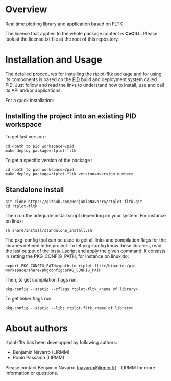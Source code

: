 
Overview
=========

Real time plotting library and application based on FLTK



The license that applies to the whole package content is **CeCILL**. Please look at the license.txt file at the root of this repository.

Installation and Usage
=======================

The detailed procedures for installing the rtplot-fltk package and for using its components is based on the [PID](http://pid.lirmm.net/pid-framework/pages/install.html) build and deployment system called PID. Just follow and read the links to understand how to install, use and call its API and/or applications.

For a quick installation:

## Installing the project into an existing PID workspace

To get last version :
 ```
cd <path to pid workspace>/pid
make deploy package=rtplot-fltk
```

To get a specific version of the package :
 ```
cd <path to pid workspace>/pid
make deploy package=rtplot-fltk version=<version number>
```

## Standalone install
 ```
git clone https://github.com/BenjaminNavarro/rtplot-fltk.git
cd rtplot-fltk
```

Then run the adequate install script depending on your system. For instance on linux:
```
sh share/install/standalone_install.sh
```

The pkg-config tool can be used to get all links and compilation flags for the libraries defined inthe project. To let pkg-config know these libraries, read the last output of the install_script and apply the given command. It consists in setting the PKG_CONFIG_PATH, for instance on linux do:
```
export PKG_CONFIG_PATH=<path to rtplot-fltk>/binaries/pid-workspace/share/pkgconfig:$PKG_CONFIG_PATH
```

Then, to get compilation flags run:

```
pkg-config --static --cflags rtplot-fltk_<name of library>
```

To get linker flags run:

```
pkg-config --static --libs rtplot-fltk_<name of library>
```


About authors
=====================

rtplot-fltk has been developped by following authors: 
+ Benjamin Navarro (LIRMM)
+ Robin Passama (LIRMM)

Please contact Benjamin Navarro (navarro@lirmm.fr) - LIRMM for more information or questions.



